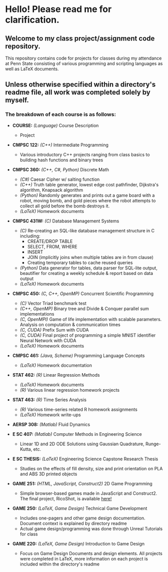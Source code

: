 # Hello! Please read me for clarification.
## Welcome to my class project/assignment code repository.

This repository contains code for projects for classes during my attendance at Penn State consisting of various programming and scripting languages as well as LaTeX documents.

## __Unless otherwise specified within a directory's readme file, all work was completed solely by myself.__

### The breakdown of each course is as follows:
* __COURSE:__ _(Language)_ Course Description
    * Project


* __CMPSC 122:__ _(C++)_ Intermediate Programming
    * Various introductory C++ projects ranging from class basics to building hash functions and binary trees
* __CMPSC 360:__ _(C++, C#, Python)_ Discrete Math
    * _(C#)_ Caesar Cipher w/ salting function
    * _(C++)_ Truth table generator, lowest edge cost pathfinder, Dijkstra's algorithm, Knapsack algorithm
    * _(Python)_ Randomly generates and prints out a game board with a robot, moving bomb, and gold pieces where the robot attempts to collect all gold before the bomb destroys it.
    * _(LaTeX)_ Homework documents
* __CMPSC 431W:__ _(C)_ Database Management Systems
    * _(C)_ Re-creating an SQL-like database management structure in C including:
        * CREATE/DROP TABLE
        * SELECT, FROM, WHERE
        * INSERT
        * JOIN (implicitly joins when multiple tables are in from clause)
        * Creating temporary tables to cache reused queries
    * _(Python)_ Data generator for tables, data parser for SQL-lite output, beautifier for creating a weekly schedule & report based on data output
    * _(LaTeX)_ Homework documents
* __CMPSC 450:__ _(C, C++, OpenMP)_ Concurrent Scientific Programming
    * _(C)_ Vector Triad benchmark test
    * _(C++, OpenMP)_ Binary tree and Divide & Conquer parallel sum implementations
    * _(C, OpenMPI)_ Game of life implementation with scalable parameters. Analysis on computation & communication times
    * _(C, CUDA)_ Prefix Sum with CUDA
    * _(C, CUDA)_ Final project of programming a simple MNIST identifier Neural Network with CUDA
    * _(LaTeX)_ Homework documents
* __CMPSC 461:__ _(Java, Scheme)_ Programming Language Concepts
    * _(LaTeX)_ Homework documentation
* __STAT  462:__ _(R)_ Linear Regression Methods
    * _(LaTeX)_ Homework documents
    * _(R)_ Various linear regression homework projects
* __STAT  463:__ _(R)_ Time Series Analysis
    * _(R)_ Various time-series related R homework assignments
    * _(LaTeX)_ Homework write-ups
* __AERSP 308:__ _(Matlab)_ Fluid Dynamics
* __E SC  407:__ _(Matlab)_ Computer Methods in Engineering Science
    * Linear 1D and 2D ODE Solutions using Gaussian Quadrature, Runge-Kutta, etc.
* __E SC  THESIS:__ _(LaTeX)_ Engineering Science Capstone Research Thesis
    * Studies on the effects of fill density, size and print orientation on PLA and ABS 3D printed objects
* __GAME  251:__ _(HTML, JavaScript, Construct2)_ 2D Game Programming
    * Simple browser-based games made in JavaScript and Construct2. The final project, RicoShot, is available [here!](https://nullfragment.github.io/Ricoshot/ "RicoShot!")
* __GAME  250:__ _(LaTeX, Game Design)_ Technical Game Development
    * Includes one-pagers and other game design documentation. Document context is explained by directory readme
    * Actual game design/programming was done through Unreal Tutorials for class
* __GAME  220:__ _(LaTeX, Game Design)_ Introduction to Game Design
    * Focus on Game Design Documents and design elements. All projects were completed in LaTeX, more information on each project is included within the directory's readme
